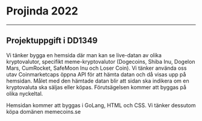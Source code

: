 # Projinda 2022
-----
Projektuppgift i DD1349
-----
Vi tänker bygga en hemsida där man kan se live-datan av olika kryptovalutor, specifikt meme-kryptovalutor (Dogecoins, Shiba Inu, Dogelon Mars, CumRocket, SafeMoon Inu och Loser Coin). Vi tänker använda oss utav Coinmarketcaps öppna API för att hämta datan och då visas upp på hemsidan. Målet med den hämtade datan blir att sidan ska indikera om en kryptovaluta ska säljas eller köpas. Förutsägelsen kommer att byggas på olika nyckeltal. 

Hemsidan kommer att byggas i GoLang, HTML och CSS. Vi tänker dessutom köpa domänen memecoins.se
